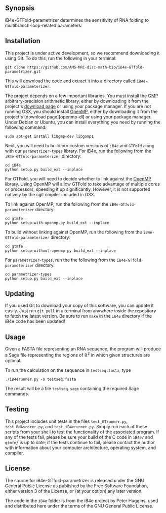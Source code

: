 ## Synopsis

iB4e-GTFold-parametrizer determines the sensitivity of RNA folding to multibranch-loop-related parameters.

## Installation

This project is under active development, so we recommend downloading it using Git.
To do this, run the following in your terminal:

```
git clone https://github.com/AMS-MRC-disc-math-bio/iB4e-GTfold-parametrizer.git
```

This will download the code and extract it into a directory called `iB4e-GTfold-parameterizer`.

The project depends on a few important libraries.
You must install the [GMP][gmp] arbitrary-precision arithmetic library, either by downloading it from the project's [download page][gmp-dl] or using your package manager.
If you are not running OSX, you should install [OpenMP][openmp], either by downloading it from the project's [download page][openmp-dl] or using your package manager.
Under Debian or Ubuntu, you can install everything you need by running the following command:

```
sudo apt-get install libgmp-dev libgomp1
```

Next, you will need to build our custom versions of `iB4e` and `GTFold` along with our `parametrizer-types` library.
For iB4e, run the following from the `iB4e-GTfold-parameterizer` directory:

```
cd iB4e
python setup.py build_ext --inplace
```

For GTFold, you will need to decide whether to link against the [OpenMP][openmp] library.
Using OpenMP will allow GTFold to take advantage of multiple cores or processors, speeding it up significantly.
However, it is not supported natively by the cgit ompiler included in OSX.

To link against OpenMP, run the following from the `iB4e-GTfold-parameterizer` directory:
```
cd gtmfe
python setup-with-openmp.py build_ext --inplace
```

To build without linking against OpenMP, run the following from the `iB4e-GTfold-parameterizer` directory:
```
cd gtmfe
python setup-without-openmp.py build_ext --inplace
```

For `parametrizer-types`, run the the following from the `iB4e-GTfold-parameterizer` directory:

```
cd parametrizer-types
python setup.py build_ext --inplace
```

## Updating

If you used Git to download your copy of this software, you can update it easily.
Just run `git pull` in a terminal from anywhere inside the repository to fetch the latest version.
Be sure to run `make` in the `iB4e` directory if the iB4e code has been updated!

## Usage

Given a FASTA file representing an RNA sequence, the program will produce a Sage file representing the regions of ℝ<sup>3</sup> in which given structures are optimal.

To run the calculation on the sequence in `testseq.fasta`, type

    ./iB4erunner.py -s testseq.fasta

The result will be a file `testseq.sage` containing the required Sage commands.

## Testing

This project includes unit tests in the files `test_GTrunner.py`, `test_RNAscorer.py`, and `test_iB4erunner.py`.
Simply run each of these scripts from your shell to test the functionality of the associated program.
If any of the tests fail, please be sure your build of the C code in `iB4e/` and `gtmfe/` is up to date; if the tests continue to fail, please contact the author with information about your computer architecture, operating system, and compiler.

## License

The source for iB4e-GTfold-parametrizer is released under the GNU General Public License as published by the Free Software Foundation, either version 3 of the License, or (at your option) any
later version.

The code in the `iB4e` folder is from the iB4e project by Peter Huggins, used and distributed here under the terms of the GNU General Public License.

[macports]: //www.macports.org/
[openmp]: http://openmp.org/
[opemmp-dl]: http://openmp.org/wp/openmp-compilers/
[gmp]: //gmplib.org/
[gmp-dl]: //gmplib.org/#DOWNLOAD
